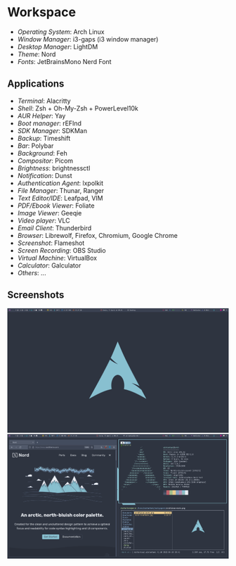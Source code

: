 # Workspace

- *Operating System*: Arch Linux
- *Window Manager*: i3-gaps (i3 window manager)
- *Desktop Manager*: LightDM
- *Theme*: Nord
- *Fonts*: JetBrainsMono Nerd Font

## Applications
- *Terminal*: Alacritty
- *Shell*: Zsh + Oh-My-Zsh + PowerLevel10k
- *AUR Helper*: Yay
- *Boot manager*: rEFInd
- *SDK Manager*: SDKMan
- *Backup*: Timeshift
- *Bar*: Polybar
- *Background*: Feh
- *Compositor*: Picom
- *Brightness*: brightnessctl
- *Notification*: Dunst
- *Authentication Agent*: lxpolkit
- *File Manager*: Thunar, Ranger
- *Text Editor/IDE*: Leafpad, VIM
- *PDF/Ebook Viewer*: Foliate
- *Image Viewer*: Geeqie
- *Video player*: VLC
- *Email Client*: Thunderbird
- *Browser*: Librewolf, Firefox, Chromium, Google Chrome
- *Screenshot*: Flameshot
- *Screen Recording*: OBS Studio
- *Virtual Machine*: VirtualBox
- *Calculator*: Galculator
- *Others*: ...

## Screenshots
![screenshot 01](screenshots/screenshot_01.png)
![screenshot 02](screenshots/screenshot_02.png)
